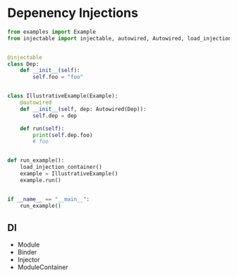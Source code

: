 # Depenency Injections

```python
from examples import Example
from injectable import injectable, autowired, Autowired, load_injection_container


@injectable
class Dep:
    def __init__(self):
        self.foo = "foo"


class IllustrativeExample(Example):
    @autowired
    def __init__(self, dep: Autowired(Dep)):
        self.dep = dep

    def run(self):
        print(self.dep.foo)
        # foo


def run_example():
    load_injection_container()
    example = IllustrativeExample()
    example.run()


if __name__ == "__main__":
    run_example()
```

## DI

- Module
- Binder
- Injector
- ModuleContainer